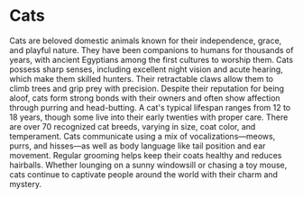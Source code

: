 # Cats
Cats are beloved domestic animals known for their independence, grace, and playful nature. They have been companions to humans for thousands of years, with ancient Egyptians among the first cultures to worship them. Cats possess sharp senses, including excellent night vision and acute hearing, which make them skilled hunters. Their retractable claws allow them to climb trees and grip prey with precision. Despite their reputation for being aloof, cats form strong bonds with their owners and often show affection through purring and head-butting. A cat's typical lifespan ranges from 12 to 18 years, though some live into their early twenties with proper care. There are over 70 recognized cat breeds, varying in size, coat color, and temperament. Cats communicate using a mix of vocalizations—meows, purrs, and hisses—as well as body language like tail position and ear movement. Regular grooming helps keep their coats healthy and reduces hairballs. Whether lounging on a sunny windowsill or chasing a toy mouse, cats continue to captivate people around the world with their charm and mystery.